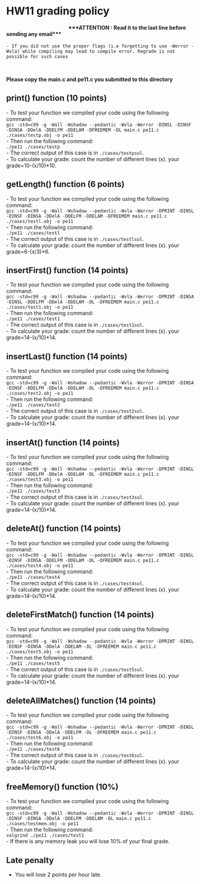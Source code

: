 
# HW11 grading policy
<strong>  &nbsp; &nbsp; &nbsp;   &nbsp; &nbsp; &nbsp; &nbsp; &nbsp; &nbsp; &nbsp; &nbsp; &nbsp; &nbsp; &nbsp; &nbsp; &nbsp; &nbsp; &nbsp; &nbsp; &nbsp; &nbsp; &nbsp; &nbsp;  &nbsp;  &nbsp; \*\*\*ATTENTION : Read it to the last line before sending any email\*\*\* </strong> </br> <br>
`- If you did not use the proper flags (i.e forgetting to use -Werror -Wvla) while compiling may lead to compile error. Regrade is not possible for such cases`

<br/>

<strong>Please copy the main.c and pe11.c you submitted to this directory</strong>

## print() function (10 points)
\- To test your function we compiled your code using the following command:</br>
`gcc -std=c99 -g -Wall -Wshadow --pedantic -Wvla -Werror -DINSL -DINSF -DINSA -DDelA -DDELFM -DDELAM -DFREEMEM -DL main.c pe11.c ./cases/testp.obj -o pe11`</br>
\- Then run the following command:</br>
`./pe11 ./cases/testp`</br>
\- The correct output of this case is in `./cases/testpsol`. <br>
\- To calculate your grade: count the number of different lines (x). your grade=10-(x/10)\*10. </br>

	
## getLength() function (6 points)
\- To test your function we compiled your code using the following command:</br>
`gcc -std=c99 -g -Wall -Wshadow --pedantic -Wvla -Werror -DPRINT -DINSL -DINSF -DINSA -DDelA -DDELFM -DDELAM -DFREEMEM main.c pe11.c ./cases/testl.obj -o pe11`</br>
\- Then run the following command:</br>
`./pe11 ./cases/testl`</br>
\- The correct output of this case is in `./cases/testlsol`. <br>
\- To calculate your grade: count the number of different lines (x). your grade=6-(x/3)\*6. </br>

## insertFirst() function (14 points)
\- To test your function we compiled your code using the following command:</br>
`gcc -std=c99 -g -Wall -Wshadow --pedantic -Wvla -Werror -DPRINT -DINSA -DINSL -DDELFM -DDelA -DDELAM -DL -DFREEMEM main.c pe11.c ./cases/test1.obj -o pe11`</br>
\- Then run the following command:</br>
`./pe11 ./cases/test1`</br>
\- The correct output of this case is in `./cases/test1sol`. <br>
\- To calculate your grade: count the number of different lines (x). your grade=14-(x/10)\*14. </br>

## insertLast() function (14 points)
\- To test your function we compiled your code using the following command:</br>
`gcc -std=c99 -g -Wall -Wshadow --pedantic -Wvla -Werror -DPRINT -DINSA -DINSF -DDELFM -DDelA -DDELAM -DL -DFREEMEM main.c pe11.c ./cases/test2.obj -o pe11`</br>
\- Then run the following command:</br>
`./pe11 ./cases/test2`</br>
\- The correct output of this case is in `./cases/test2sol`. <br>
\- To calculate your grade: count the number of different lines (x). your grade=14-(x/10)\*14. </br>

## insertAt() function (14 points)
\- To test your function we compiled your code using the following command:</br>
`gcc -std=c99 -g -Wall -Wshadow --pedantic -Wvla -Werror -DPRINT -DINSL -DINSF -DDELFM -DDelA -DDELAM -DL -DFREEMEM main.c pe11.c ./cases/test3.obj -o pe11`</br>
\- Then run the following command:</br>
`./pe11 ./cases/test3`</br>
\- The correct output of this case is in `./cases/test3sol`. <br>
\- To calculate your grade: count the number of different lines (x). your grade=14-(x/10)\*14. </br>

## deleteAt() function (14 points)
\- To test your function we compiled your code using the following command:</br>
`gcc -std=c99 -g -Wall -Wshadow --pedantic -Wvla -Werror -DPRINT -DINSL -DINSF -DINSA -DDELFM -DDELAM -DL -DFREEMEM main.c pe11.c ./cases/test4.obj -o pe11`</br>
\- Then run the following command:</br>
`./pe11 ./cases/test4`</br>
\- The correct output of this case is in `./cases/test4sol`. <br>
\- To calculate your grade: count the number of different lines (x). your grade=14-(x/10)\*14. </br>

## deleteFirstMatch() function (14 points)
\- To test your function we compiled your code using the following command:</br>
`gcc -std=c99 -g -Wall -Wshadow --pedantic -Wvla -Werror -DPRINT -DINSL -DINSF -DINSA -DDelA -DDELAM -DL -DFREEMEM main.c pe11.c ./cases/test5.obj -o pe11`</br>
\- Then run the following command:</br>
`./pe11 ./cases/test5`</br>
\- The correct output of this case is in `./cases/test5sol`. <br>
\- To calculate your grade: count the number of different lines (x). your grade=14-(x/10)\*14. </br>

## deleteAllMatches() function (14 points)
\- To test your function we compiled your code using the following command:</br>
`gcc -std=c99 -g -Wall -Wshadow --pedantic -Wvla -Werror -DPRINT -DINSL -DINSF -DINSA -DDelA -DDELFM -DL -DFREEMEM main.c pe11.c ./cases/test6.obj -o pe11`</br>
\- Then run the following command:</br>
`./pe11 ./cases/test6`</br>
\- The correct output of this case is in `./cases/test6sol`. <br>
\- To calculate your grade: count the number of different lines (x). your grade=14-(x/10)\*14. </br>

## freeMemory() function (10%)
\- To test your function we compiled your code using the following command:</br>
`gcc -std=c99 -g -Wall -Wshadow --pedantic -Wvla -Werror -DPRINT -DINSL -DINSF -DINSA -DDelA -DDELFM -DDELAM -DL main.c pe11.c ./cases/testmem.obj -o pe11`</br>
\- Then run the following command:</br>
`valgrind ./pe11 ./cases/test1`</br>
\- If there is any memory leak you will lose 10% of your final grade.

## Late penalty
- You will lose 2 points per hour late.




